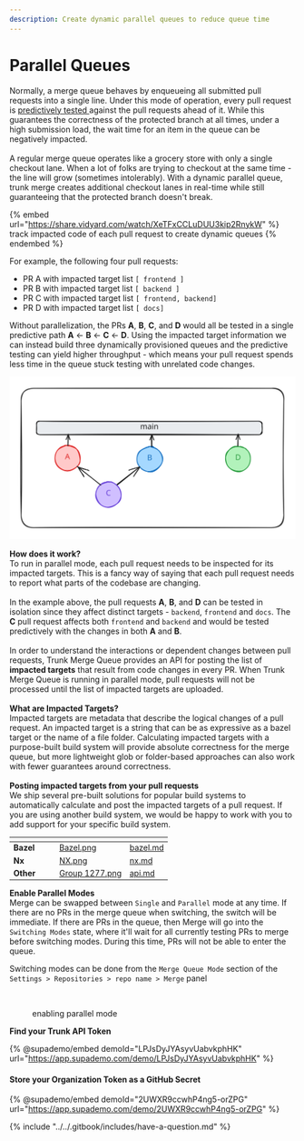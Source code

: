 ```yaml
---
description: Create dynamic parallel queues to reduce queue time
---
```


# Parallel Queues

Normally, a merge queue behaves by enqueueing all submitted pull requests into a single line. Under this mode of operation, every pull request is [predictively tested ](../predictive-testing.md)against the pull requests ahead of it. While this guarantees the correctness of the protected branch at all times, under a high submission load, the wait time for an item in the queue can be negatively impacted.\
\
A regular merge queue operates like a grocery store with only a single checkout lane. When a lot of folks are trying to checkout at the same time - the line will grow (sometimes intolerably). With a dynamic parallel queue, trunk merge creates additional checkout lanes in real-time while still guaranteeing that the protected branch doesn't break.​ &#x20;

{% embed url="https://share.vidyard.com/watch/XeTFxCCLuDUU3kip2RnykW" %}
track impacted code of each pull request to create dynamic queues
{% endembed %}

For example, the following four pull requests:

* PR A with impacted target list `[ frontend ]`
* PR B with impacted target list `[ backend ]`
* PR C with impacted target list `[ frontend, backend]`
* PR D with impacted target list `[ docs]`

Without parallelization, the PRs **A**, **B**, **C**, and **D** would all be tested in a single predictive path **A** <- **B** <- **C** <- **D**. Using the impacted target information we can instead build three dynamically provisioned queues and the predictive testing can yield higher throughput - which means your pull request spends less time in the queue stuck testing with unrelated code changes.

<img src="../../.gitbook/assets/file.excalidraw.svg" alt="Three Dynamic Parallel Queues" class="gitbook-drawing">

**How does it work?**\
To run in parallel mode, each pull request needs to be inspected for its impacted targets. This is a fancy way of saying that each pull request needs to report what parts of the codebase are changing.\
\
In the example above, the pull requests **A**, **B**, and **D** can be tested in isolation since they affect distinct targets - `backend`, `frontend` and `docs`. The **C** pull request affects both `frontend` and `backend` and would be tested predictively with the changes in both **A** and **B**.\
\
In order to understand the interactions or dependent changes between pull requests, Trunk Merge Queue provides an API for posting the list of **impacted targets** that result from code changes in every PR. When Trunk Merge Queue is running in parallel mode, pull requests will not be processed until the list of impacted targets are uploaded.\
\
**What are Impacted Targets?**\
Impacted targets are metadata that describe the logical changes of a pull request. An impacted target is a string that can be as expressive as a bazel target or the name of a file folder. Calculating impacted targets with a purpose-built build system will provide absolute correctness for the merge queue, but more lightweight glob or folder-based approaches can also work with fewer guarantees around correctness.\
\
**Posting impacted targets from your pull requests**\
We ship several pre-built solutions for popular build systems to automatically calculate and post the impacted targets of a pull request. If you are using another build system, we would be happy to work with you to add support for your specific build system.

<table data-column-title-hidden data-view="cards"><thead><tr><th></th><th data-hidden></th><th data-hidden></th><th data-hidden data-card-cover data-type="files"></th><th data-hidden data-card-target data-type="content-ref"></th></tr></thead><tbody><tr><td><strong>Bazel</strong></td><td></td><td></td><td><a href="../../.gitbook/assets/Bazel.png">Bazel.png</a></td><td><a href="bazel.md">bazel.md</a></td></tr><tr><td><strong>Nx</strong></td><td></td><td></td><td><a href="../../.gitbook/assets/NX.png">NX.png</a></td><td><a href="nx.md">nx.md</a></td></tr><tr><td><strong>Other</strong></td><td></td><td></td><td><a href="../../.gitbook/assets/Group 1277.png">Group 1277.png</a></td><td><a href="api.md">api.md</a></td></tr></tbody></table>

**Enable Parallel Modes**\
Merge can be swapped between `Single` and `Parallel` mode at any time. If there are no PRs in the merge queue when switching, the switch will be immediate. If there are PRs in the queue, then Merge will go into the `Switching Modes` state, where it'll wait for all currently testing PRs to merge before switching modes. During this time, PRs will not be able to enter the queue.

Switching modes can be done from the `Merge Queue Mode` section of the `Settings > Repositories > repo name > Merge` panel

<figure><img src="../../.gitbook/assets/enable-parallel-mode" alt=""><figcaption><p>enabling parallel mode</p></figcaption></figure>

**Find your Trunk API Token**

{% @supademo/embed demoId="LPJsDyJYAsyvUabvkphHK" url="https://app.supademo.com/demo/LPJsDyJYAsyvUabvkphHK" %}

#### Store your Organization Token as a GitHub Secret

{% @supademo/embed demoId="2UWXR9ccwhP4ng5-orZPG" url="https://app.supademo.com/demo/2UWXR9ccwhP4ng5-orZPG" %}

{% include "../../.gitbook/includes/have-a-question.md" %}
